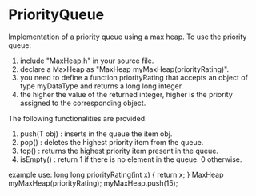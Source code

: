# PriorityQueue
Implementation of a priority queue using a max heap.
To use the priority queue:
  1. include "MaxHeap.h" in your source file.
  2. declare a MaxHeap as "MaxHeap<myDataType> myMaxHeap(priorityRating)".
  3. you need to define a function priorityRating that accepts an object of type myDataType and returns a long long integer.
  4. the higher the value of the returned integer, higher is the priority assigned to the corresponding object.
  
The following functionalities are provided:
1. push(T obj) : inserts in the queue the item obj.
2. pop() : deletes the highest priority item from the queue.
3. top() : returns the highest priority item present in the queue.
4. isEmpty() : return 1 if there is no element in the queue. 0 otherwise.

example use:
long long priorityRating(int x)
{
   return x;
}
MaxHeap<int> myMaxHeap(priorityRating);
myMaxHeap.push(15);
